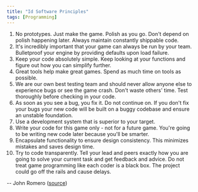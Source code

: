 ```yaml
---
title: "Id Software Principles"
tags: [Programming]
---
```


1. No prototypes. Just make the game. Polish as you go. Don't depend on polish happening later. Always maintain constantly shippable code.
2. It's incredibly important that your game can always be run by your team. Bulletproof your engine by providing defaults upon load failure.
3. Keep your code absolutely simple. Keep looking at your functions and figure out how you can simplify further.
4. Great tools help make great games. Spend as much time on tools as possible.
5. We are our own best testing team and should never allow anyone else to experience bugs or see the game crash. Don't waste others' time. Test thoroughly before checking in your code.
6. As soon as you see a bug, you fix it. Do not continue on. If you don't fix your bugs your new code will be built on a buggy codebase and ensure an unstable foundation.
7. Use a development system that is superior to your target.
8. Write your code for this game only - not for a future game. You're going to be writing new code later because you'll be smarter.
9. Encapsulate functionality to ensure design consistency. This minimizes mistakes and saves design time.
10. Try to code transparently. Tell your lead and peers exactly how you are going to solve your current task and get feedback and advice. Do not treat game programming like each coder is a black box. The project could go off the rails and cause delays.

-- John Romero ([source][source])

[source]: https://youtu.be/KFziBfvAFnM
